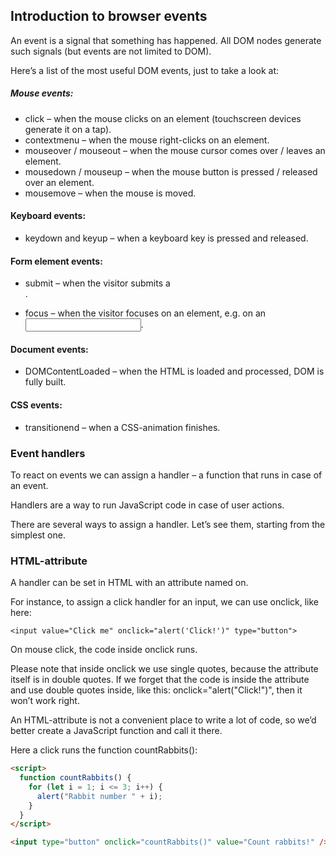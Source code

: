 ## Introduction to browser events

An event is a signal that something has happened. All DOM nodes generate such signals (but events are not limited to DOM).

Here’s a list of the most useful DOM events, just to take a look at:

##### Mouse events:

- click – when the mouse clicks on an element (touchscreen devices generate it on a tap).
- contextmenu – when the mouse right-clicks on an element.
- mouseover / mouseout – when the mouse cursor comes over / leaves an element.
- mousedown / mouseup – when the mouse button is pressed / released over an element.
- mousemove – when the mouse is moved.

#### Keyboard events:

- keydown and keyup – when a keyboard key is pressed and released.

#### Form element events:

- submit – when the visitor submits a <form>.
- focus – when the visitor focuses on an element, e.g. on an <input>.

#### Document events:

- DOMContentLoaded – when the HTML is loaded and processed, DOM is fully built.

#### CSS events:

- transitionend – when a CSS-animation finishes.

### Event handlers

To react on events we can assign a handler – a function that runs in case of an event.

Handlers are a way to run JavaScript code in case of user actions.

There are several ways to assign a handler. Let’s see them, starting from the simplest one.

### HTML-attribute

A handler can be set in HTML with an attribute named on<event>.

For instance, to assign a click handler for an input, we can use onclick, like here:

`<input value="Click me" onclick="alert('Click!')" type="button">`

On mouse click, the code inside onclick runs.

Please note that inside onclick we use single quotes, because the attribute itself is in double quotes. If we forget that the code is inside the attribute and use double quotes inside, like this: onclick="alert("Click!")", then it won’t work right.

An HTML-attribute is not a convenient place to write a lot of code, so we’d better create a JavaScript function and call it there.

Here a click runs the function countRabbits():

```html
<script>
  function countRabbits() {
    for (let i = 1; i <= 3; i++) {
      alert("Rabbit number " + i);
    }
  }
</script>

<input type="button" onclick="countRabbits()" value="Count rabbits!" />
```
